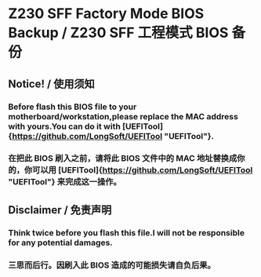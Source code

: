 ﻿# Z230 SFF Factory Mode BIOS Backup / Z230 SFF 工程模式 BIOS 备份
 ## Notice! / 使用须知
 ### Before flash this BIOS file to your motherboard/workstation,please replace the MAC address with yours.You can do it with [UEFITool]{https://github.com/LongSoft/UEFITool "UEFITool"}.  
 ### 在把此 BIOS 刷入之前，请将此 BIOS 文件中的 MAC 地址替换成你的，你可以用 [UEFITool]{https://github.com/LongSoft/UEFITool "UEFITool"} 来完成这一操作。  
 ## Disclaimer / 免责声明  
 ### Think twice before you flash this file.I will not be responsible for any potential damages.
 ### 三思而后行。因刷入此 BIOS 造成的可能损失请自负后果。

